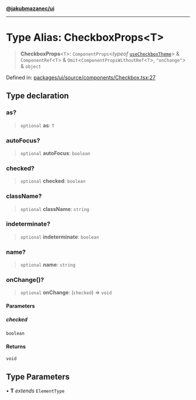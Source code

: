 [**@jakubmazanec/ui**](../README.md)

---

# Type Alias: CheckboxProps\<T\>

> **CheckboxProps**\<`T`\>: `ComponentProps`\<_typeof_
> [`useCheckboxTheme`](../functions/useCheckboxTheme.md)\> & `ComponentRef`\<`T`\> &
> `Omit`\<`ComponentPropsWithoutRef`\<`T`\>, `"onChange"`\> & `object`

Defined in:
[packages/ui/source/components/Checkbox.tsx:27](https://github.com/jakubmazanec/tools/blob/dd3219e5c9e39fb2c6c2fa06c4f20acd2118ac84/packages/ui/source/components/Checkbox.tsx#L27)

## Type declaration

### as?

> `optional` **as**: `T`

### autoFocus?

> `optional` **autoFocus**: `boolean`

### checked?

> `optional` **checked**: `boolean`

### className?

> `optional` **className**: `string`

### indeterminate?

> `optional` **indeterminate**: `boolean`

### name?

> `optional` **name**: `string`

### onChange()?

> `optional` **onChange**: (`checked`) => `void`

#### Parameters

##### checked

`boolean`

#### Returns

`void`

## Type Parameters

• **T** _extends_ `ElementType`
